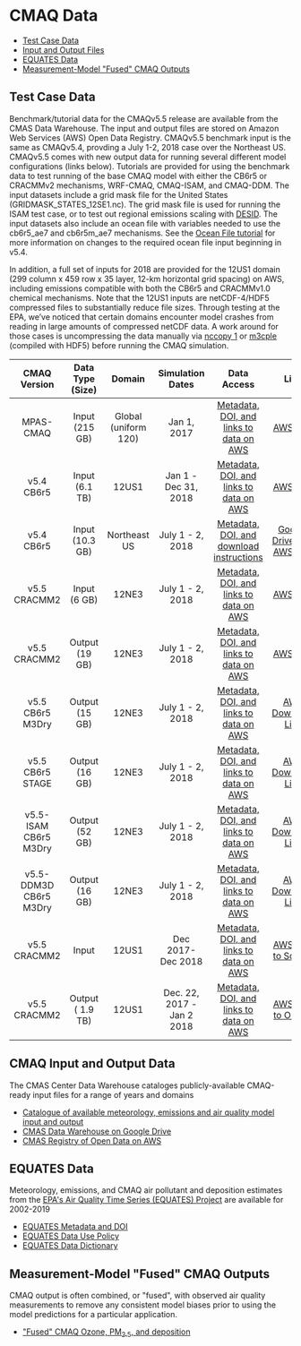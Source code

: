 # CMAQ Data
* [Test Case Data](#test_case_data)
* [Input and Output Files](#cmaq_inputs_outputs)
* [EQUATES Data](#equates_data)
* [Measurement-Model "Fused" CMAQ Outputs](#cmaq_fused)

<a id=test_case_data></a>
## Test Case Data
Benchmark/tutorial data for the CMAQv5.5 release are available from the CMAS Data Warehouse.  The input and output files are stored on Amazon Web Services (AWS) Open Data Registry.  CMAQv5.5 benchmark input is the same as CMAQv5.4, provding a July 1-2, 2018 case over the Northeast US.  CMAQv5.5 comes with new output data for running several different model configurations (links below).  Tutorials are provided for using the benchmark data to test running of the base CMAQ model with either the CB6r5 or CRACMMv2 mechanisms, WRF-CMAQ, CMAQ-ISAM, and CMAQ-DDM. The input datasets include a grid mask file for the United States (GRIDMASK_STATES_12SE1.nc). The grid mask file is used for running the ISAM test case, or to test out regional emissions scaling with [DESID](DOCS/Users_Guide/Tutorials/CMAQ_UG_tutorial_emissions.md).  The input datasets also include an ocean file with variables needed to use the cb6r5_ae7 and cb6r5m_ae7 mechanisms. See the [Ocean File tutorial](DOCS/Users_Guide/Tutorials/CMAQ_UG_tutorial_oceanfile.md) for more information on changes to the required ocean file input beginning in v5.4.  

In addition, a full set of inputs for 2018 are provided for the 12US1 domain (299 column x  459 row x 35 layer, 12-km horizontal grid spacing) on AWS, including emissions compatible with both the CB6r5 and CRACMMv1.0 chemical mechanisms.  Note that the 12US1 inputs are  netCDF-4/HDF5 compressed files to substantially reduce file sizes. Through testing at the EPA, we’ve noticed that certain domains encounter model crashes from reading in large amounts of compressed netCDF data.  A work around for those cases is uncompressing the data manually via [nccopy 1](https://www.unidata.ucar.edu/software/netcdf/workshops/2011/utilities/Nccopy.html) or [m3cple](https://www.cmascenter.org/ioapi/documentation/all_versions/html/M3CPLE.html) (compiled with HDF5) before running the CMAQ simulation.

|**CMAQ Version**|**Data Type (Size)**|**Domain**|**Simulation Dates**|**Data Access**|**Link**|**Tutorial**| 
|:----:|:----:|:--------------:|:----:|:--------:|:----:|:----:|
|MPAS-CMAQ| Input (215 GB) | Global (uniform 120) | Jan 1, 2017|[Metadata, DOI, and links to data on AWS](https://doi.org/10.15139/S3/PAHQFO)  <br /> | [AWS Link](https://mpas-cmaq.s3.amazonaws.com/index.html) |[Tutorial](https://github.com/USEPA/CMAQ/blob/MPAS_CMAQ/DOCS/Users_Guide/PDF/MPAS_CMAQ_guide.pdf)|
|v5.4 CB6r5 | Input (6.1 TB) | 12US1 | Jan 1 - Dec 31, 2018 | [Metadata, DOI, and links to data on AWS](https://doi.org/10.15139/S3/LDTWKH)  <br /> | [AWS Link](https://cmas-cmaq-modeling-platform-2018.s3.amazonaws.com/index.html) ||
|v5.4 CB6r5 | Input (10.3 GB)| Northeast US| July 1 - 2, 2018| [Metadata, DOI, and download instructions ](https://doi.org/10.15139/S3/BWMI8X) <br /> | [Google Drive Link](https://drive.google.com/drive/folders/1AFUB-4kzIXXoZr4hOHNBqRvy9JQ9_MDp)  <br /> [AWS Link](https://cmaq-release-benchmark-data-for-easy-download.s3.amazonaws.com/v5_4/CMAQv5.4_2018_12NE3_Benchmark_2Day_Input.tar.gz)||
|v5.5 CRACMM2| Input (6 GB) | 12NE3 |  July 1 - 2, 2018  | [Metadata, DOI, and links to data on AWS]( https://doi.org/10.15139/S3/X5SZM2) <br> | [AWS Link](https://cmaq-release-benchmark-data-for-easy-download.s3.amazonaws.com/v5_5/CMAQv5.5_2018_12NE3_Benchmark_cracmm2_stage_2Day_Input.tar.gz) ||
|v5.5 CRACMM2| Output (19 GB) | 12NE3 |  July 1 - 2, 2018  | [Metadata, DOI, and links to data on AWS]( https://doi.org/10.15139/S3/X5SZM2) <br> | [AWS Link](https://cmaq-release-benchmark-data-for-easy-download.s3.amazonaws.com/v5_5/output_CCTM_v55_gcc_Bench_2018_12NE3_cracmm2_stage.tar.gz)|[Tutorial](DOCS/Users_Guide/Tutorials/CMAQ_UG_tutorial_benchmark_cracmm2_stage.md)|
|v5.5 CB6r5 M3Dry | Output (15 GB) | 12NE3 | July 1 - 2, 2018 |  [Metadata, DOI, and links to data on AWS](https://doi.org/10.15139/S3/X5SZM2) <br> |  [AWS Download Link](https://cmaq-release-benchmark-data-for-easy-download.s3.amazonaws.com/v5_5/output_CCTM_v55_gcc_Bench_2018_12NE3_cb6r5_ae7_aq_m3dry.tar.gz) |[Tutorial](DOCS/Users_Guide/Tutorials/CMAQ_UG_tutorial_benchmark.md)|
|v5.5 CB6r5 STAGE | Output (16 GB) | 12NE3 | July 1 - 2, 2018 |  [Metadata, DOI, and links to data on AWS](https://doi.org/10.15139/S3/X5SZM2) <br> | [AWS Download Link](https://cmaq-release-benchmark-data-for-easy-download.s3.amazonaws.com/v5_5/output_CCTM_v55_gcc_Bench_2018_12NE3_cb6r5_ae7_aq_stage.tar.gz) |[Modify the M3DRY Tutorial](DOCS/Users_Guide/Tutorials/CMAQ_UG_tutorial_benchmark.md)|
|v5.5-ISAM CB6r5 M3Dry | Output (52 GB) | 12NE3 |  July 1 - 2, 2018  | [Metadata, DOI, and links to data on AWS](https://doi.org/10.15139/S3/X5SZM2) <br> | [AWS Download Link](https://cmaq-release-benchmark-data-for-easy-download.s3.amazonaws.com/v5_5/output_CCTM_v55_ISAM_gcc_Bench_2018_12NE3_cb6r5_ae7_aq_m3dry.tar.gz) |[Tutorial](DOCS/Users_Guide/Tutorials/CMAQ_UG_tutorial_ISAM.md)|
|v5.5-DDM3D CB6r5 M3Dry | Output (16 GB) | 12NE3 |  July 1 - 2, 2018  | [Metadata, DOI, and links to data on AWS](https://doi.org/10.15139/S3/X5SZM2) <br> | [AWS Download Link](https://cmaq-release-benchmark-data-for-easy-download.s3.amazonaws.com/v5_5/output_CCTM_v55_DDM3D_gcc_Bench_2018_12NE3_cb6r5_ae7_aq_m3dry.tar.gz) |[Tutorial](DOCS/Users_Guide/Tutorials/CMAQ_UG_tutorial_DDM3D.md)|
|v5.5 CRACMM2 | Input | 12US1 | Dec 2017- Dec 2018| [Metadata, DOI, and links to data on AWS]( https://doi.org/10.15139/S3/X5SZM2) <br> | [AWS Link to Scripts](https://cmas-cmaq-modeling-platform-2018.s3.amazonaws.com/index.html#2018_12US1/CMAQ_v55_cracmm2_scripts/)|
|v5.5 CRACMM2 | Output ( 1.9 TB) | 12US1 | Dec. 22, 2017 - Jan 2 2018 | [Metadata, DOI, and links to data on AWS]( https://doi.org/10.15139/S3/X5SZM2) <br> | [AWS Link to Output](https://cmas-cmaq-modeling-platform-2018.s3.amazonaws.com/index.html#2018_12US1/output/output_CCTM_v55_intel_STAGE_EM_2018_12US1_two_week_16x8/)|

<a id=cmaq_inputs_outputs></a>
## CMAQ Input and Output Data
The CMAS Center Data Warehouse cataloges publicly-available CMAQ-ready input files for a range of years and domains
* [Catalogue of available  meteorology, emissions and air quality model input and output](https://dataverse.unc.edu/dataverse/cmascenter)
* [CMAS Data Warehouse on Google Drive](https://drive.google.com/drive/folders/1-UHPzfNS46fw1fjx0rOqzbC24s4-qoKr)
* [CMAS Registry of Open Data on AWS](https://registry.opendata.aws/cmas-data-warehouse/)

<a id=equates_data></a>
## EQUATES Data
Meteorology, emissions, and CMAQ air pollutant and deposition estimates from the [EPA's Air Quality Time Series (EQUATES) Project](https://www.epa.gov/cmaq/equates) are available for 2002-2019
  * [EQUATES Metadata and DOI](https://doi.org/10.15139/S3/F2KJSK)
  * [EQUATES Data Use Policy](https://drive.google.com/file/d/1F1Ed9MMQQ6fuiiXxlGEbYHXdhvjP-Xkx/view?usp=sharing)
  * [EQUATES Data Dictionary](https://drive.google.com/file/d/1TVTsrH94zDyOyMJEHNEi9_obwG2ZcPaa/view?usp=sharing)

<a id=cmaq_fused></a>
## Measurement-Model "Fused" CMAQ Outputs
CMAQ output is often combined, or "fused", with observed air quality measurements to remove any consistent model biases prior to using the model predictions for a particular application. 
* ["Fused" CMAQ Ozone, PM<sub>2.5</sub>, and deposition](https://www.epa.gov/cmaq/data-download-step-2#model_obs_fused_CMAQ_outputs)
